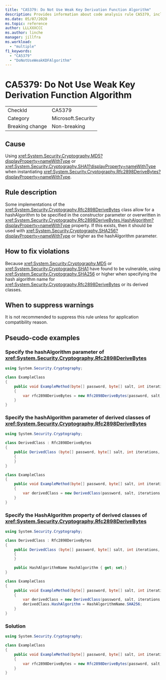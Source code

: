 ```yaml
---
title: "CA5379: Do Not Use Weak Key Derivation Function Algorithm"
description: Provides information about code analysis rule CA5379, including causes, how to fix violations, and when to suppress it.
ms.date: 05/07/2020
ms.topic: reference
author: LLLXXXCCC
ms.author: linche
manager: jillfra
ms.workload:
  - "multiple"
f1_keywords:
  - "CA5379"
  - "DoNotUseWeakKDFAlgorithm"
---
```

# CA5379: Do Not Use Weak Key Derivation Function Algorithm

|||
|-|-|
|CheckId|CA5379|
|Category|Microsoft.Security|
|Breaking change|Non-breaking|

## Cause

Using <xref:System.Security.Cryptography.MD5?displayProperty=nameWithType> or <xref:System.Security.Cryptography.SHA1?displayProperty=nameWithType> when instantiating <xref:System.Security.Cryptography.Rfc2898DeriveBytes?displayProperty=nameWithType>.

## Rule description

Some implementations of the <xref:System.Security.Cryptography.Rfc2898DeriveBytes> class allow for a hashAlgorithm to be specified in the constructor parameter or overwritten in <xref:System.Security.Cryptography.Rfc2898DeriveBytes.HashAlgorithm?displayProperty=nameWithType> property. If this exists, then it should be used with <xref:System.Security.Cryptography.SHA256?displayProperty=nameWithType> or higher as the hashAlgorithm parameter.

## How to fix violations

Because <xref:System.Security.Cryptography.MD5> or <xref:System.Security.Cryptography.SHA1> have found to be vulnerable, using <xref:System.Security.Cryptography.SHA256> or higher when specifying the hash algorithm name for <xref:System.Security.Cryptography.Rfc2898DeriveBytes> or its derived classes.

## When to suppress warnings

It is not recommended to suppress this rule unless for application compatibility reason.

## Pseudo-code examples

### Specify the hashAlgorithm parameter of <xref:System.Security.Cryptography.Rfc2898DeriveBytes>

```csharp
using System.Security.Cryptography;

class ExampleClass
{
    public void ExampleMethod(byte[] password, byte[] salt, int iterations, HashAlgorithmName hashAlgorithm)
    {
        var rfc2898DeriveBytes = new Rfc2898DeriveBytes(password, salt, iterations, HashAlgorithmName.MD5);
    }
}

```

### Specify the hashAlgorithm parameter of derived classes of <xref:System.Security.Cryptography.Rfc2898DeriveBytes>

```csharp
using System.Security.Cryptography;

class DerivedClass : Rfc2898DeriveBytes
{
    public DerivedClass (byte[] password, byte[] salt, int iterations, HashAlgorithmName hashAlgorithm) : base(password, salt, iterations, hashAlgorithm)
    {
    }
}

class ExampleClass
{
    public void ExampleMethod(byte[] password, byte[] salt, int iterations, HashAlgorithmName hashAlgorithm)
    {
        var derivedClass = new DerivedClass(password, salt, iterations, HashAlgorithmName.MD5);
    }
}

```

### Specify the HashAlgorithm property of derived classes of <xref:System.Security.Cryptography.Rfc2898DeriveBytes>

```csharp
using System.Security.Cryptography;

class DerivedClass : Rfc2898DeriveBytes
{
    public DerivedClass (byte[] password, byte[] salt, int iterations, HashAlgorithmName hashAlgorithm) : base(password, salt, iterations, hashAlgorithm)
    {
    }

    public HashAlgorithmName HashAlgorithm { get; set;}
}

class ExampleClass
{
    public void ExampleMethod(byte[] password, byte[] salt, int iterations, HashAlgorithmName hashAlgorithm)
    {
        var derivedClass = new DerivedClass(password, salt, iterations, HashAlgorithmName.MD5);
        derivedClass.HashAlgorithm = HashAlgorithmName.SHA256;
    }
}
```

### Solution

```csharp
using System.Security.Cryptography;

class ExampleClass
{
    public void ExampleMethod(byte[] password, byte[] salt, int iterations, HashAlgorithmName hashAlgorithm)
    {
        var rfc2898DeriveBytes = new Rfc2898DeriveBytes(password, salt, iterations, HashAlgorithmName.SHA256);
    }
}
```
